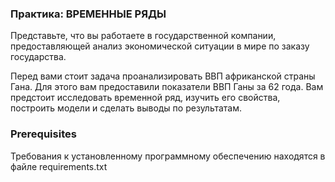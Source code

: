 <h3 align="left">Практика: ВРЕМЕННЫЕ РЯДЫ</h3>

Представьте, что вы работаете в государственной компании, предоставляющей анализ экономической ситуации в мире по заказу государства.

Перед вами стоит задача проанализировать ВВП африканской страны Гана. Для этого вам предоставили показатели ВВП Ганы за 62 года. Вам предстоит исследовать временной ряд, изучить его свойства, построить модели и сделать выводы по результатам.


### Prerequisites

Требования к установленному программному обеспечению находятся в файле requirements.txt




